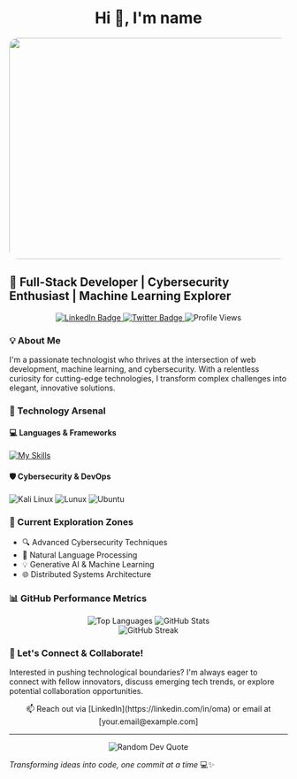 <h1 align="center">Hi 👋, I'm name</h1>

<div align="center">
  <img src="https://media.giphy.com/media/dWesBcTLavkZuG35MI/giphy.gif" width="800" height="400" style="border-radius: 15px;"/>
</div>

## 🌟 Full-Stack Developer | Cybersecurity Enthusiast | Machine Learning Explorer

<div align="center">
  <a href="https://linkedin.com/in/oma">
    <img src="https://img.shields.io/badge/LinkedIn-blue?style=for-the-badge&logo=linkedin&logoColor=white" alt="LinkedIn Badge"/>
  </a>
  <a href="https://twitter.com/[YourTwitterHandle]">
    <img src="https://img.shields.io/badge/Twitter-black?style=for-the-badge&logo=twitter&logoColor=white" alt="Twitter Badge"/>
  </a>
  <img src="https://komarev.com/ghpvc/?username=oma&color=blueviolet&style=for-the-badge" alt="Profile Views"/>
</div>

### 💡 About Me

I'm a passionate technologist who thrives at the intersection of web development, machine learning, and cybersecurity. With a relentless curiosity for cutting-edge technologies, I transform complex challenges into elegant, innovative solutions.

### 🔧 Technology Arsenal

#### 💻 Languages & Frameworks
[![My Skills](https://skillicons.dev/icons?i=react,nextjs,express,mongodb,nodejs,js,html,css&perline=3)](https://skillicons.dev)

#### 🛡️ Cybersecurity & DevOps
<div>
  <img src="https://img.shields.io/badge/Kali_Linux-557C94?style=for-the-badge&logo=kali-linux&logoColor=white" alt="Kali Linux"/>
  <img src="https://img.shields.io/badge/Linux-FCC624?logo=linux&logoColor=black" alt="Lunux"/>
  <img src="https://img.shields.io/badge/Ubuntu-E95420?logo=ubuntu&logoColor=white" alt="Ubuntu"/>
</div>

### 🚀 Current Exploration Zones

- 🔍 Advanced Cybersecurity Techniques
- 🧠 Natural Language Processing
- 💡 Generative AI & Machine Learning
- 🌐 Distributed Systems Architecture

### 📊 GitHub Performance Metrics

<div align="center">
  <img src="https://github-readme-stats.vercel.app/api/top-langs?username=Omar-OTech&theme=dark&layout=compact" alt="Top Languages"/>
  <img src="https://github-readme-stats.vercel.app/api?username=Omar-OTech&theme=dark&show_icons=true" alt="GitHub Stats"/>
</div>

<div align="center">
  <img src="https://github-readme-streak-stats.herokuapp.com/?user=Omar-OTech&theme=dark" alt="GitHub Streak"/>
</div>

### 💬 Let's Connect & Collaborate!

Interested in pushing technological boundaries? I'm always eager to connect with fellow innovators, discuss emerging tech trends, or explore potential collaboration opportunities.

<div align="center">
  📫 Reach out via [LinkedIn](https://linkedin.com/in/oma) or email at [your.email@example.com]
</div>

---

<div align="center">
  <img src="https://quotes-github-readme.vercel.app/api?type=horizontal&theme=radical" alt="Random Dev Quote"/>
</div>

*Transforming ideas into code, one commit at a time* 💻✨
